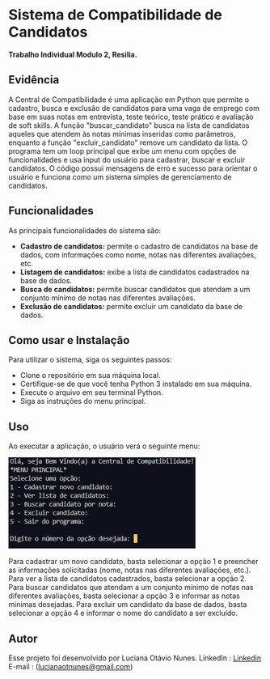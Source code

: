 # Sistema de Compatibilidade de Candidatos

**Trabalho Individual Modulo 2, Resilia.**

## Evidência
A Central de Compatibilidade é uma aplicação em Python que permite o cadastro, busca e exclusão de candidatos para uma vaga de emprego com base em suas notas em entrevista, teste teórico, teste prático e avaliação de soft skills. A função "buscar_candidato" busca na lista de candidatos aqueles que atendem às notas mínimas inseridas como parâmetros, enquanto a função "excluir_candidato" remove um candidato da lista. O programa tem um loop principal que exibe um menu com opções de funcionalidades e usa input do usuário para cadastrar, buscar e excluir candidatos. O código possui mensagens de erro e sucesso para orientar o usuário e funciona como um sistema simples de gerenciamento de candidatos.

## Funcionalidades
As principais funcionalidades do sistema são:

- **Cadastro de candidatos:** permite o cadastro de candidatos na base de dados, com informações como nome, notas nas diferentes avaliações, etc.
- **Listagem de candidatos:** exibe a lista de candidatos cadastrados na base de dados.
- **Busca de candidatos:** permite buscar candidatos que atendam a um conjunto mínimo de notas nas diferentes avaliações.
- **Exclusão de candidatos:** permite excluir um candidato da base de dados.

## Como usar e Instalação

Para utilizar o sistema, siga os seguintes passos:

- Clone o repositório em sua máquina local.
- Certifique-se de que você tenha Python 3 instalado em sua máquina.
- Execute o arquivo em seu terminal Python.
- Siga as instruções do menu principal.

## Uso
Ao executar a aplicação, o usuário verá o seguinte menu:

![Menu Inicial](https://github.com/luhonunes/Central-de-Compatibilidade/blob/main/Imagens/Menu%20Inicial.png)

Para cadastrar um novo candidato, basta selecionar a opção 1 e preencher as informações solicitadas (nome, notas nas diferentes avaliações, etc.). Para ver a lista de candidatos cadastrados, basta selecionar a opção 2. Para buscar candidatos que atendam a um conjunto mínimo de notas nas diferentes avaliações, basta selecionar a opção 3 e informar as notas mínimas desejadas. Para excluir um candidato da base de dados, basta selecionar a opção 4 e informar o nome do candidato a ser excluído.

## Autor
Esse projeto foi desenvolvido por Luciana Otávio Nunes.
LinkedIn : [Linkedin](https://www.linkedin.com/in/luhonunes/)
E-mail : (lucianaotnunes@gmail.com)